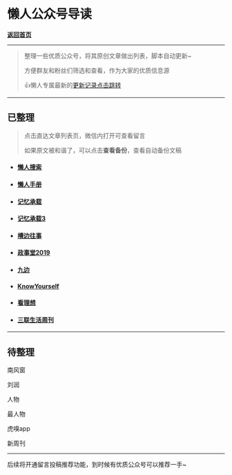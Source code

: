 # 懒人公众号导读

[**返回首页**](/README.md)

***

> 整理一些优质公众号，将其原创文章做出列表，脚本自动更新~
>
> 方便群友和粉丝们筛选和查看，作为大家的优质信息源
>
> 👍懒人专属最新的[更新记录点击跳转](/blog/record2)

***

## 已整理

> 点击直达文章列表页，微信内打开可查看留言
>
> 如果原文被和谐了，可以点击**查看备份**，查看自动备份文稿

- #### [懒人搜索](/gzh/懒人搜索)

- #### [懒人手册](/gzh/懒人手册)

- #### [记忆承载](/gzh/记忆承载)

- #### [记忆承载3](/gzh/记忆承载3)

- #### [槽边往事](/gzh/槽边往事)

- #### [政事堂2019](/gzh/政事堂2019)

- #### [九边](/gzh/九边)

- #### [KnowYourself](/gzh/KnowYourself)

- #### [看理想](/gzh/看理想.md)

- #### [三联生活周刊](/gzh/三联生活周刊)

***

## 待整理

南风窗

刘润

人物

最人物

虎嗅app

新周刊

***

后续将开通留言投稿推荐功能，到时候有优质公众号可以推荐一手~

